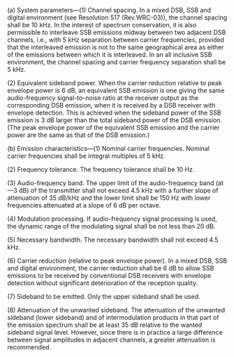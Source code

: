 (a) System parameters—(1) Channel spacing. In a mixed DSB, SSB and digital environment (see Resolution 517 (Rev.WRC-03)), the channel spacing shall be 10 kHz. In the interest of spectrum conservation, it is also permissible to interleave SSB emissions midway between two adjacent DSB channels, i.e., with 5 kHz separation between carrier frequencies, provided that the interleaved emission is not to the same geographical area as either of the emissions between which it is interleaved. In an all inclusive SSB environment, the channel spacing and carrier frequency separation shall be 5 kHz.

(2) Equivalent sideband power. When the carrier reduction relative to peak envelope power is 6 dB, an equivalent SSB emission is one giving the same audio-frequency signal-to-noise ratio at the receiver output as the corresponding DSB emission, when it is received by a DSB receiver with envelope detection. This is achieved when the sideband power of the SSB emission is 3 dB larger than the total sideband power of the DSB emission. (The peak envelope power of the equivalent SSB emission and the carrier power are the same as that of the DSB emission.)

(b) Emission characteristics—(1) Nominal carrier frequencies. Nominal carrier frequencies shall be integral multiples of 5 kHz.

(2) Frequency tolerance. The frequency tolerance shall be 10 Hz.
              

(3) Audio-frequency band. The upper limit of the audio-frequency band (at—3 dB) of the transmitter shall not exceed 4.5 kHz with a further slope of attenuation of 35 dB/kHz and the lower limit shall be 150 Hz with lower frequencies attenuated at a slope of 6 dB per octave.

(4) Modulation processing. If audio-frequency signal processing is used, the dynamic range of the modulating signal shall be not less than 20 dB.

(5) Necessary bandwidth. The necessary bandwidth shall not exceed 4.5 kHz.

(6) Carrier reduction (relative to peak envelope power). In a mixed DSB, SSB and digital environment, the carrier reduction shall be 6 dB to allow SSB emissions to be received by conventional DSB receivers with envelope detection without significant deterioration of the reception quality.

(7) Sideband to be emitted. Only the upper sideband shall be used.

(8) Attenuation of the unwanted sideband. The attenuation of the unwanted sideband (lower sideband) and of intermodulation products in that part of the emission spectrum shall be at least 35 dB relative to the wanted sideband signal level. However, since there is in practice a large difference between signal amplitudes in adjacent channels, a greater attenuation is recommended.

